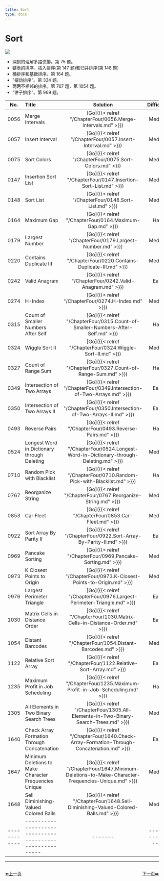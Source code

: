 ```yaml
---
title: Sort
type: docs
---
```


# Sort

![](https://img.halfrost.com/Leetcode/Sort.png)

- 深刻的理解多路快排。第 75 题。
- 链表的排序，插入排序(第 147 题)和归并排序(第 148 题)
- 桶排序和基数排序。第 164 题。
- "摆动排序"。第 324 题。
- 两两不相邻的排序。第 767 题，第 1054 题。
- "饼子排序"。第 969 题。


| No.      | Title | Solution | Difficulty | TimeComplexity | SpaceComplexity |Favorite| Acceptance |
|:--------:|:------- | :--------: | :----------: | :----: | :-----: | :-----: |:-----: |
|0056|Merge Intervals|[Go]({{< relref "/ChapterFour/0056.Merge-Intervals.md" >}})|Medium| O(n log n)| O(log n)||40.7%|
|0057|Insert Interval|[Go]({{< relref "/ChapterFour/0057.Insert-Interval.md" >}})|Medium| O(n)| O(1)||34.9%|
|0075|Sort Colors|[Go]({{< relref "/ChapterFour/0075.Sort-Colors.md" >}})|Medium| O(n)| O(1)|❤️|48.9%|
|0147|Insertion Sort List|[Go]({{< relref "/ChapterFour/0147.Insertion-Sort-List.md" >}})|Medium| O(n)| O(1) |❤️|44.1%|
|0148|Sort List|[Go]({{< relref "/ChapterFour/0148.Sort-List.md" >}})|Medium|O(n log n)| O(log n)|❤️|45.8%|
|0164|Maximum Gap|[Go]({{< relref "/ChapterFour/0164.Maximum-Gap.md" >}})|Hard| O(n log n)| O(log n) |❤️|36.6%|
|0179|Largest Number|[Go]({{< relref "/ChapterFour/0179.Largest-Number.md" >}})|Medium| O(n log n)| O(log n) |❤️|30.4%|
|0220|Contains Duplicate III|[Go]({{< relref "/ChapterFour/0220.Contains-Duplicate-III.md" >}})|Medium| O(n log n)| O(1) |❤️|21.3%|
|0242|Valid Anagram|[Go]({{< relref "/ChapterFour/0242.Valid-Anagram.md" >}})|Easy| O(n)| O(n) ||57.9%|
|0274|H-Index|[Go]({{< relref "/ChapterFour/0274.H-Index.md" >}})|Medium|  O(n)| O(n) ||36.3%|
|0315|Count of Smaller Numbers After Self|[Go]({{< relref "/ChapterFour/0315.Count-of-Smaller-Numbers-After-Self.md" >}})|Hard||||42.6%|
|0324|Wiggle Sort II|[Go]({{< relref "/ChapterFour/0324.Wiggle-Sort-II.md" >}})|Medium| O(n)| O(n)|❤️|30.6%|
|0327|Count of Range Sum|[Go]({{< relref "/ChapterFour/0327.Count-of-Range-Sum.md" >}})|Hard||||35.9%|
|0349|Intersection of Two Arrays|[Go]({{< relref "/ChapterFour/0349.Intersection-of-Two-Arrays.md" >}})|Easy| O(n)| O(n) ||64.4%|
|0350|Intersection of Two Arrays II|[Go]({{< relref "/ChapterFour/0350.Intersection-of-Two-Arrays-II.md" >}})|Easy| O(n)| O(n) ||51.9%|
|0493|Reverse Pairs|[Go]({{< relref "/ChapterFour/0493.Reverse-Pairs.md" >}})|Hard||||26.6%|
|0524|Longest Word in Dictionary through Deleting|[Go]({{< relref "/ChapterFour/0524.Longest-Word-in-Dictionary-through-Deleting.md" >}})|Medium| O(n)| O(1) ||48.9%|
|0710|Random Pick with Blacklist|[Go]({{< relref "/ChapterFour/0710.Random-Pick-with-Blacklist.md" >}})|Hard| O(n)| O(n)  ||32.7%|
|0767|Reorganize String|[Go]({{< relref "/ChapterFour/0767.Reorganize-String.md" >}})|Medium| O(n log n)| O(log n)  |❤️|49.9%|
|0853|Car Fleet|[Go]({{< relref "/ChapterFour/0853.Car-Fleet.md" >}})|Medium| O(n log n)| O(log n)  ||43.6%|
|0922|Sort Array By Parity II|[Go]({{< relref "/ChapterFour/0922.Sort-Array-By-Parity-II.md" >}})|Easy| O(n)| O(1) ||70.2%|
|0969|Pancake Sorting|[Go]({{< relref "/ChapterFour/0969.Pancake-Sorting.md" >}})|Medium| O(n log n)| O(log n) |❤️|68.5%|
|0973|K Closest Points to Origin|[Go]({{< relref "/ChapterFour/0973.K-Closest-Points-to-Origin.md" >}})|Medium| O(n log n)| O(log n) ||64.5%|
|0976|Largest Perimeter Triangle|[Go]({{< relref "/ChapterFour/0976.Largest-Perimeter-Triangle.md" >}})|Easy| O(n log n)| O(log n) ||58.5%|
|1030|Matrix Cells in Distance Order|[Go]({{< relref "/ChapterFour/1030.Matrix-Cells-in-Distance-Order.md" >}})|Easy| O(n^2)| O(1) ||66.9%|
|1054|Distant Barcodes|[Go]({{< relref "/ChapterFour/1054.Distant-Barcodes.md" >}})|Medium| O(n log n)| O(log n) |❤️|44.2%|
|1122|Relative Sort Array|[Go]({{< relref "/ChapterFour/1122.Relative-Sort-Array.md" >}})|Easy||||67.7%|
|1235|Maximum Profit in Job Scheduling|[Go]({{< relref "/ChapterFour/1235.Maximum-Profit-in-Job-Scheduling.md" >}})|Hard||||47.0%|
|1305|All Elements in Two Binary Search Trees|[Go]({{< relref "/ChapterFour/1305.All-Elements-in-Two-Binary-Search-Trees.md" >}})|Medium||||77.8%|
|1640|Check Array Formation Through Concatenation|[Go]({{< relref "/ChapterFour/1640.Check-Array-Formation-Through-Concatenation.md" >}})|Easy||||62.2%|
|1647|Minimum Deletions to Make Character Frequencies Unique|[Go]({{< relref "/ChapterFour/1647.Minimum-Deletions-to-Make-Character-Frequencies-Unique.md" >}})|Medium||||53.8%|
|1648|Sell Diminishing-Valued Colored Balls|[Go]({{< relref "/ChapterFour/1648.Sell-Diminishing-Valued-Colored-Balls.md" >}})|Medium||||30.9%|
|------------|-------------------------------------------------------|-------| ----------------| ---------------|-------------|-------------|-------------|


----------------------------------------------
<div style="display: flex;justify-content: space-between;align-items: center;">
<p><a href="https://books.halfrost.com/leetcode/ChapterTwo/Hash_Table/">⬅️上一页</a></p>
<p><a href="https://books.halfrost.com/leetcode/ChapterTwo/Bit_Manipulation/">下一页➡️</a></p>
</div>
